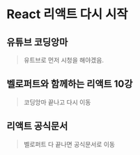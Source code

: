 # React  리액트 다시 시작
  ## 유튜브 코딩앙마
  > 유트브로 먼저 시청을 해야겠음.
  ## 벨로퍼트와 함께하는 리액트 10강
  > 코딩앙마 끝나고 다시 이동
  ## 리액트 공식문서
  > 벨로퍼트 다 끝나면 공식문서로 이동
